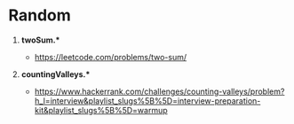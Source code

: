 # Random

1. **twoSum.\***

   - <https://leetcode.com/problems/two-sum/>

2. **countingValleys.\***

   - <https://www.hackerrank.com/challenges/counting-valleys/problem?h_l=interview&playlist_slugs%5B%5D=interview-preparation-kit&playlist_slugs%5B%5D=warmup>